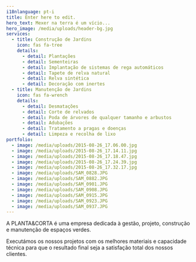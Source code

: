 ```yaml
---
i18nlanguage: pt-i
title: Enter here to edit.
hero_text: Mexer na terra é um vício...
hero_image: /media/uploads/header-bg.jpg
services:
  - title: Construção de Jardins
    icon: fas fa-tree
    details:
      - detail: Plantações
      - detail: Sementeiras
      - detail: Implantação de sistemas de rega automáticos
      - detail: Tapete de relva natural
      - detail: Relva sintética
      - detail: Decoração com inertes
  - title: Manutenção de Jardins
    icon: fas fa-wrench
    details:
      - detail: Desmatações
      - detail: Corte de relvados
      - detail: Poda de árvores de qualquer tamanho e arbustos
      - detail: Adubações
      - detail: Tratamento a pragas e doenças
      - detail: Limpeza e recolha de lixo
portfolio:
  - image: /media/uploads/2015-08-26_17.06.00.jpg
  - image: /media/uploads/2015-08-26_17.14.11.jpg
  - image: /media/uploads/2015-08-26_17.18.47.jpg
  - image: /media/uploads/2015-08-26_17.24.39.jpg
  - image: /media/uploads/2015-08-26_17.32.17.jpg
  - image: /media/uploads/SAM_0828.JPG
  - image: /media/uploads/SAM_0882.JPG
  - image: /media/uploads/SAM_0901.JPG
  - image: /media/uploads/SAM_0908.JPG
  - image: /media/uploads/SAM_0915.JPG
  - image: /media/uploads/SAM_0923.JPG
  - image: /media/uploads/SAM_0937.JPG
---
```

A PLANTA&CORTA é uma empresa dedicada à gestão, projeto, construção e manutenção de espaços verdes.

Executámos os nossos projetos com os melhores materiais e capacidade técnica para que o resultado final seja a satisfação total dos nossos clientes.
